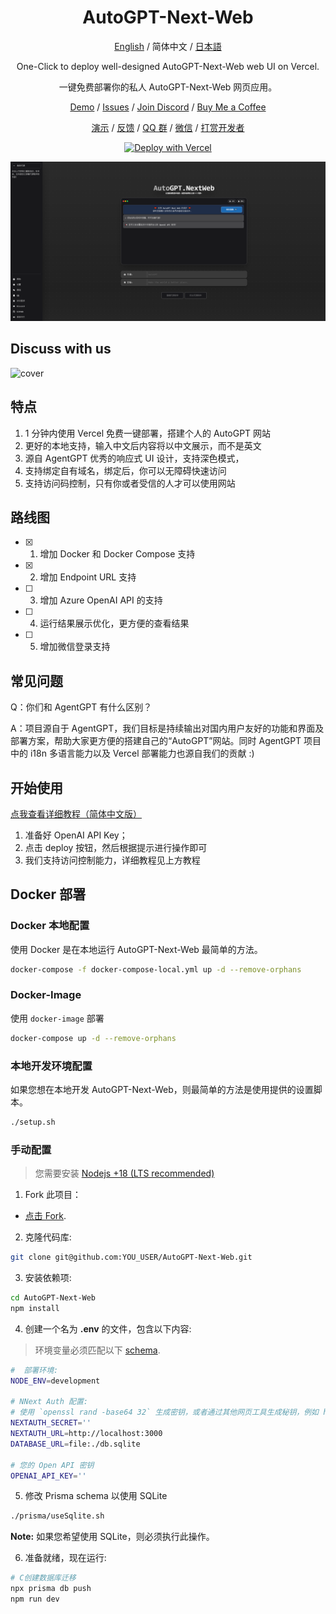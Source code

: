 <div align="center">

<h1 align="center">AutoGPT-Next-Web</h1>

[English](https://github.com/Dogtiti/AutoGPT-Next-Web/blob/main/README.md) / 简体中文 / [日本語](https://github.com/Dogtiti/AutoGPT-Next-Web/blob/main/docs/README_JA.md)

One-Click to deploy well-designed AutoGPT-Next-Web web UI on Vercel.

一键免费部署你的私人 AutoGPT-Next-Web 网页应用。

[Demo](https://auto-agentgpt.com) / [Issues](https://github.com/Dogtiti/AutoGPT-Next-Web/issues) / [Join Discord](https://discord.gg/Xnsbhg6Uvd) / [Buy Me a Coffee](https://www.buymeacoffee.com/elricliu)

[演示](https://auto-agentgpt.com/) / [反馈](https://github.com/Dogtiti/AutoGPT-Next-Web/issues) / [QQ 群](https://user-images.githubusercontent.com/38354472/232797111-d34a81b0-2739-4251-82b6-6093dc0eb0b6.png) / [微信](https://user-images.githubusercontent.com/38354472/232797309-9348f3a6-1dd7-422a-ad01-935247b1970e.png) / [打赏开发者](https://user-images.githubusercontent.com/38354472/232796654-c749602b-c1d4-402b-8c31-e7c013b7a42d.png)

[![Deploy with Vercel](https://vercel.com/button)](https://vercel.com/new/clone?repository-url=https%3A%2F%2Fgithub.com%2FDogtiti%2FAutoGPT-Next-Web&env=OPENAI_API_KEY&project-name=autogpt-next-web&repository-name=AutoGPT-Next-Web)

![cover](../public/cover-zh.png)

</div>

## Discuss with us

![cover](https://user-images.githubusercontent.com/20209191/234480921-0a8f754e-1110-47bf-9c40-25e3daed2c05.png)

## 特点

1. 1 分钟内使用 Vercel 免费一键部署，搭建个人的 AutoGPT 网站
2. 更好的本地支持，输入中文后内容将以中文展示，而不是英文
3. 源自 AgentGPT 优秀的响应式 UI 设计，支持深色模式，
4. 支持绑定自有域名，绑定后，你可以无障碍快速访问
5. 支持访问码控制，只有你或者受信的人才可以使用网站

## 路线图

- [x] 1. 增加 Docker 和 Docker Compose 支持
- [x] 2. 增加 Endpoint URL 支持
- [ ] 3. 增加 Azure OpenAI API 的支持
- [ ] 4. 运行结果展示优化，更方便的查看结果
- [ ] 5. 增加微信登录支持

## 常见问题

Q：你们和 AgentGPT 有什么区别？

A：项目源自于 AgentGPT，我们目标是持续输出对国内用户友好的功能和界面及部署方案，帮助大家更方便的搭建自己的“AutoGPT”网站。同时 AgentGPT 项目中的 i18n 多语言能力以及 Vercel 部署能力也源自我们的贡献 :)

## 开始使用

[点我查看详细教程（简体中文版）](https://egqz2y6eul.feishu.cn/docx/DhIfdwJIyoCKcnxQye2cqoUgnof)

1. 准备好 OpenAI API Key；
2. 点击 deploy 按钮，然后根据提示进行操作即可
3. 我们支持访问控制能力，详细教程见上方教程

## Docker 部署

### Docker 本地配置

使用 Docker 是在本地运行 AutoGPT-Next-Web 最简单的方法。

```bash
docker-compose -f docker-compose-local.yml up -d --remove-orphans
```

### Docker-Image

使用 `docker-image` 部署

```bash
docker-compose up -d --remove-orphans
```

### 本地开发环境配置

如果您想在本地开发 AutoGPT-Next-Web，则最简单的方法是使用提供的设置脚本。

```bash
./setup.sh
```

### 手动配置

> 您需要安装 [Nodejs +18 (LTS recommended)](https://nodejs.org/en/)

1. Fork 此项目：

- [点击 Fork](https://github.com/Dogtiti/AutoGPT-Next-Web/fork).

2. 克隆代码库:

```bash
git clone git@github.com:YOU_USER/AutoGPT-Next-Web.git
```

3. 安装依赖项:

```bash
cd AutoGPT-Next-Web
npm install
```

4. 创建一个名为 **.env** 的文件，包含以下内容:

> 环境变量必须匹配以下 [schema](https://github.com/Dogtiti/AutoGPT-Next-Web/blob/main/src/env/schema.mjs).

```bash
#  部署环境:
NODE_ENV=development

# NNext Auth 配置:
# 使用 `openssl rand -base64 32` 生成密钥，或者通过其他网页工具生成秘钥，例如 https://generate-secret.vercel.app/
NEXTAUTH_SECRET=''
NEXTAUTH_URL=http://localhost:3000
DATABASE_URL=file:./db.sqlite

# 您的 Open API 密钥
OPENAI_API_KEY=''
```

5. 修改 Prisma schema 以使用 SQLite

```bash
./prisma/useSqlite.sh
```

**Note:** 如果您希望使用 SQLite，则必须执行此操作。

6. 准备就绪，现在运行:

```bash
# C创建数据库迁移
npx prisma db push
npm run dev
```
